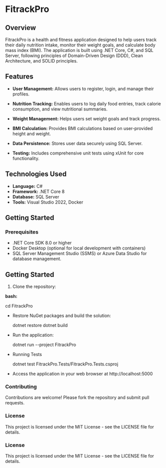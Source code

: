 # FitrackPro

## Overview

FitrackPro is a health and fitness application designed to help users track their daily nutrition intake, monitor their weight goals, and calculate body mass index (BMI). The application is built using .NET Core, C#, and SQL Server, following principles of Domain-Driven Design (DDD), Clean Architecture, and SOLID principles.

## Features

- **User Management:** Allows users to register, login, and manage their profiles.

- **Nutrition Tracking:** Enables users to log daily food entries, track calorie consumption, and view nutritional summaries.

- **Weight Management:** Helps users set weight goals and track progress.

- **BMI Calculation:** Provides BMI calculations based on user-provided height and weight.

- **Data Persistence:** Stores user data securely using SQL Server.

- **Testing:** Includes comprehensive unit tests using xUnit for core functionality.

## Technologies Used

- **Language:** C#
- **Framework:** .NET Core 8
- **Database:** SQL Server
- **Tools:** Visual Studio 2022, Docker

## Getting Started

### Prerequisites

- .NET Core SDK 8.0 or higher
- Docker Desktop (optional for local development with containers)
- SQL Server Management Studio (SSMS) or Azure Data Studio for database management.

## Getting Started

1. Clone the repository:

**bash:**
  
  cd FitrackPro

- Restore NuGet packages and build the solution:

   dotnet restore
   dotnet build

- Run the application:

   dotnet run --project FitrackPro

- Running Tests

  dotnet test FitrackPro.Tests/FitrackPro.Tests.csproj

- Access the application in your web browser at http://localhost:5000  

### Contributing

Contributions are welcome! Please fork the repository and submit pull requests.

### License

This project is licensed under the MIT License - see the LICENSE file for details.

### License

This project is licensed under the MIT License - see the LICENSE file for details.
